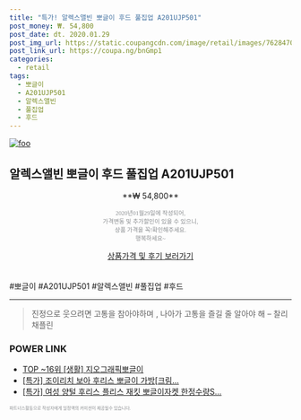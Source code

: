 ```yaml
--- 
title: "특가! 알렉스앨빈 뽀글이 후드 풀집업 A201UJP501" 
post_money: ₩. 54,800 
post_date: dt. 2020.01.29 
post_img_url: https://static.coupangcdn.com/image/retail/images/76284700748472-14d1c6e0-38c5-4b57-b00c-429f60f1c2f7.jpg 
post_link_url: https://coupa.ng/bnGmp1 
categories: 
  - retail 
tags: 
  - 뽀글이 
  - A201UJP501 
  - 알렉스앨빈 
  - 풀집업 
  - 후드 
--- 
```

[![foo](https://static.coupangcdn.com/image/retail/images/76284700748472-14d1c6e0-38c5-4b57-b00c-429f60f1c2f7.jpg)](https://coupa.ng/bnGmp1) 

## 알렉스앨빈 뽀글이 후드 풀집업 A201UJP501 
<p style="text-align: center;">**₩ 54,800**</p> 
<p style="text-align: center;"><span style="color: #898c8f; font-family: Georgia,Times,serif; font-size: 0.75em;">2020년01월29일에 작성되어, <br>가격변동 및 추가할인이 있을 수 있으니,<br> 상품 가격을 꼭!확인해주세요.<br>행복하세요~</span> 
</p>	 
<div markdown="0" style="text-align: center;"><a href="https://coupa.ng/bnGmp1" class="btn btn--success">상품가격 및 후기 보러가기</a></div> 
<br><br> 
  #뽀글이 #A201UJP501 #알렉스앨빈 #풀집업 #후드 
<hr> 

> 진정으로 웃으려면 고통을 참아야하며 , 나아가 고통을 즐길 줄 알아야 해 – 찰리 채플린 


### POWER LINK

* <a href="https://blog.naver.com/an0733/221785407774" target="_blank"> TOP ~16위 [생활] 지오그래픽뽀글이</a>
* <a href="https://blog.naver.com/santokki14/221790769159" target="_blank">[특가] 조이리치 보아 후리스 뽀글이 가방[크림...</a>
* <a href="https://blog.naver.com/an0733/221786225577" target="_blank">[특가] 여성 양털 후리스 플리스 재킷 뽀글이자켓 한정수량S...</a>

<span style="color: #898c8f; font-family: Georgia,Times,serif; font-size: 0.55em;">파트너스활동으로 작성자에게 일정액의 커미션이 제공될수 있습니다.</span> 
